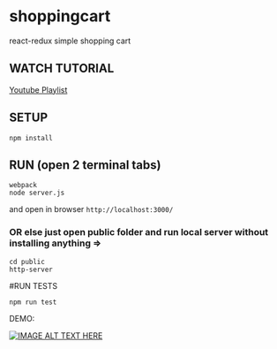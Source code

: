 # shoppingcart
react-redux simple shopping cart

## WATCH TUTORIAL
[Youtube Playlist](https://www.youtube.com/playlist?list=PLq5m66kIJ5Z9RX29udAzvG7LPC_yOzKDc)



## SETUP
```
npm install
```

## RUN (open 2 terminal tabs)
```
webpack
node server.js
```
and open in browser `http://localhost:3000/`

### OR else just open public folder and run local server without installing anything =>
```
cd public
http-server
```

#RUN TESTS
```
npm run test
```

DEMO:

[![IMAGE ALT TEXT HERE](https://img.youtube.com/vi/J7Tw1hlK41E/0.jpg)](https://www.youtube.com/watch?v=J7Tw1hlK41E)

